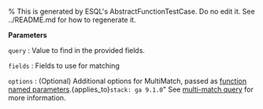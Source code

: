 % This is generated by ESQL's AbstractFunctionTestCase. Do no edit it. See ../README.md for how to regenerate it.

**Parameters**

`query`
:   Value to find in the provided fields.

`fields`
:   Fields to use for matching

`options`
:   (Optional) Additional options for MultiMatch, passed as [function named parameters](/reference/query-languages/esql/esql-syntax.md#esql-function-named-params).{applies_to}`stack: ga 9.1.0`"  See [multi-match query](/reference/query-languages/query-dsl/query-dsl-match-query.md#query-dsl-multi-match-query) for more information.

